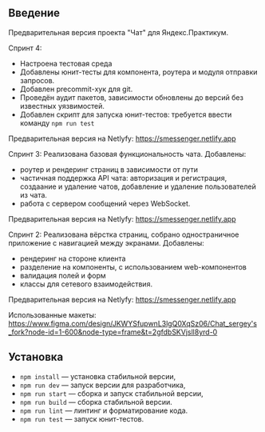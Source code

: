 ## Введение

Предварительная версия проекта "Чат" для Яндекс.Практикум.

Спринт 4:
- Настроена тестовая среда
- Добавлены юнит-тесты для компонента, роутера и модуля отправки запросов.
- Добавлен precommit-хук для git.
- Проведён аудит пакетов, зависимости обновлены до версий без известных уязвимостей.
- Добавлен скрипт для запуска юнит-тестов: требуется ввести команду `npm run test`

Предварительная версия на Netlyfy: https://smessenger.netlify.app


Спринт 3:
Реализована базовая функциональность чата.
Добавлены:

- роутер и рендеринг страниц в зависимости от пути
- частичная поддержка API чата: авторизация и регистрация, создаание и удаление чатов, добавление и удаление пользователей из чата.
- работа с сервером сообщений через WebSocket.

Предварительная версия на Netlyfy: https://smessenger.netlify.app

Спринт 2:
Реализована вёрстка страниц, собрано одностраничное приложение с навигацией между экранами.
Добавлены:

-   рендеринг на стороне клиента
-   разделение на компоненты, с использованием web-компонентов
-   валидация полей и форм
-   классы для сетевого взаимодействия.

Предварительная версия на Netlyfy: https://smessenger.netlify.app

Использованные макеты: https://www.figma.com/design/JKWYSfupwnL3lgQ0XqSz06/Chat_sergey's_fork?node-id=1-600&node-type=frame&t=2gfdbSKVjsll8yrd-0

## Установка

-   `npm install` — установка стабильной версии,
-   `npm run dev` — запуск версии для разработчика,
-   `npm run start` — сборка и запуск стабильной версии,
-   `npm run build` — сборка стабильной версии.
-   `npm run lint` — линтинг и форматирование кода.
-   `npm run test` — запуск юнит-тестов.
